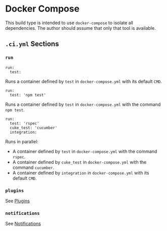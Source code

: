 # Docker Compose

This build type is intended to use `docker-compose` to isolate all
dependencies. The author should assume that only that tool is available.

## `.ci.yml` Sections

### `run`

```
run:
  test:
```
Runs a container defined by `test` in `docker-compose.yml` with its default `CMD`.


```
run:
  test: 'npm test'
```
Runs a container defined by `test` in `docker-compose.yml` with the command `npm test`.

```
run:
  test: 'rspec'
  cuke_test: 'cucumber'
  integration:
```
Runs in parallel:
* A container defined by `test` in `docker-compose.yml` with the command
  `rspec`.
* A container defined by `cuke_test` in `docker-compose.yml` with the command
  `cucumber`.
* A container defined by `integration` in `docker-compose.yml` with its default `CMD`.

### `plugins`
See [Plugins](../Plugins.md)

### `notifications`
See [Notifications](../Notifications.md)
